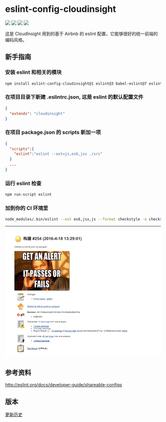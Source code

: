 # eslint-config-cloudinsight
[![](https://img.shields.io/travis/cloudinsight/eslint-config-cloudinsight.svg)](https://travis-ci.org/cloudinsight/eslint-config-cloudinsight)
[![](https://img.shields.io/npm/v/eslint-config-cloudinsight.svg)](https://www.npmjs.com/package/eslint-config-cloudinsight)
[![](https://img.shields.io/npm/dm/eslint-config-cloudinsight.svg)](http://npm-stat.com/charts.html?package=eslint-config-cloudinsight)
[![](https://img.shields.io/npm/l/eslint-config-cloudinsight.svg)](https://github.com/cloudinsight/eslint-config-cloudinsight/blob/master/LICENSE)

这是 CloudInsight 用到的基于 Airbnb 的 eslint 配置，它能够很好的统一前端的编码风格。

## 新手指南

### 安装 eslint 和相关的模块

```sh
npm install eslint-config-cloudinsight@1 eslint@3 babel-eslint@7 eslint-config-airbnb@13 eslint-plugin-react@6 eslint-plugin-jquery@1 --save-dev
```

### 在项目目录下新建 .eslintrc.json, 这是 eslint 的默认配置文件

```json
{
  "extends": "cloudinsight"
}
```

### 在项目 package.json 的 scripts 新加一项

```json
{
  "scripts":{
    "eslint":"eslint --ext=js,es6,jsx ./src"
  }
  ...
}
```

### 运行 eslint 检查

```sh
npm run-script eslint
```

### 加到你的 CI 环境里

```sh
node_modules/.bin/eslint --ext es6,jsx,js --format checkstyle -o checkstyle.xml ./src || true
```

------

![截图](/screenshot.png)

## 参考资料

http://eslint.org/docs/developer-guide/shareable-configs

## 版本

[更新历史](./Changelog.md)
